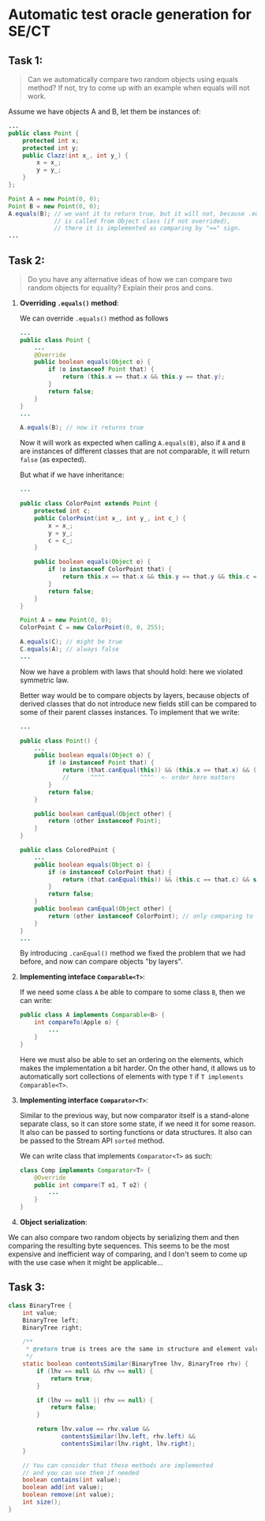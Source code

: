 # Automatic test oracle generation for SE/CT

## Task 1:
> Can we automatically compare two random objects using equals method?
If not, try to come up with an example when equals will not work.

Assume we have objects A and B, let them be instances of:

```java
...
public class Point {
    protected int x;
    protected int y;
    public Clazz(int x_, int y_) {
        x = x_;
        y = y_;
    }
};

Point A = new Point(0, 0);
Point B = new Point(0, 0);
A.equals(B); // we want it to return true, but it will not, because .equals() method
             // is called from Object class (if not overrided),
             // there it is implemented as comparing by "==" sign.
...
```


## Task 2:

>Do you have any alternative ideas of how we can compare two random objects for equality? Explain their pros and cons.

1. **Overriding `.equals()` method**:
    
    We can override `.equals()` method as follows
    
    ```java
    ...
    public class Point {
        ...
        @Override
        public boolean equals(Object o) {
            if (o instanceof Point that) {
                return (this.x == that.x && this.y == that.y);
            }
            return false;
        }
    }
    ...
    
    A.equals(B); // now it returns true
    ```
    
    Now it will work as expected when calling `A.equals(B)`, also if `A` and `B` are instances of different classes that are not comparable, it will return `false` (as expected).
    
    But what if we have inheritance:
    
    ```java
    ...
    
    public class ColorPoint extends Point {
        protected int c;
        public ColorPoint(int x_, int y_, int c_) {
            x = x_;
            y = y_;
            c = c_;
        }
    
        public boolean equals(Object o) {
            if (o instanceof ColorPoint that) {
                return this.x == that.x && this.y == that.y && this.c == that.c;
            }
            return false;
        }
    }
    
    Point A = new Point(0, 0);
    ColorPoint C = new ColorPoint(0, 0, 255);
    
    A.equals(C); // might be true
    C.equals(A); // always false
    ...
    ```
    
    Now we have a problem with laws that should hold: here we violated symmetric law.
    
    Better way would be to compare objects by layers, because objects of derived classes that do not introduce new fields still can be compared to some of their parent classes instances. To implement that we write:
    
    ```java
    ...
    
    public class Point() {
        ...
        public boolean equals(Object o) {
            if (o instanceof Point that) {
                return (that.canEqual(this)) && (this.x == that.x) && (this.y == that.y);
                //      ^^^^          ^^^^  <- order here matters
            }
            return false;
        }
    
        public boolean canEqual(Object other) {
            return (other instanceof Point);
        }
    }
    
    public class ColoredPoint {
        ...
        public boolean equals(Object o) {
            if (o instanceof ColorPoint that) {
                return (that.canEqual(this)) && (this.c == that.c) && super.equals(that);
            }
            return false;
        }
        public boolean canEqual(Object other) {
            return (other instanceof ColorPoint); // only comparing to the same class here
        }
    }
    ...
    ```
    
    By introducing `.canEqual()` method we fixed the problem that we had before, and now can compare objects "by layers".
2. **Implementing inteface `Comparable<T>`**:

    If we need some class `A` be able to compare to some class `B`, then we can write:  
    
    ```java
    public class A implements Comparable<B> {
        int compareTo(Apple o) {
            ...
        }
    }
    ```
    
    Here we must also be able to set an ordering on the elements, which makes the implementation a bit harder. On the other hand, it allows us to automatically sort collections of elements with type `T` if `T implements Comparable<T>`.

3. **Implementing interface `Comparator<T>`**:

    Similar to the previous way, but now comparator itself is a stand-alone separate class, so it can store some state, if we need it for some reason. It also can be passed to sorting functions or data structures. It also can be passed to the Stream API `sorted` method.
    
    We can write class that implements `Comparator<T>` as such:
    ```java
    class Comp implements Comparator<T> {
        @Override
        public int compare(T o1, T o2) {
            ...
        }
    }
    ```
4. **Object serialization**:

We can also compare two random objects by serializing them and then comparing the resulting byte sequences. This seems to be the most expensive and inefficient way of comparing, and I don't seem to come up with the use case when it might be applicable...

## Task 3:

```java
class BinaryTree {
    int value;
    BinaryTree left;
    BinaryTree right;

    /**
     * @return true is trees are the same in structure and element values, false otherwise
     */
    static boolean contentsSimilar(BinaryTree lhv, BinaryTree rhv) {
        if (lhv == null && rhv == null) {
            return true;
        }

        if (lhv == null || rhv == null) {
            return false;
        }

        return lhv.value == rhv.value &&
               contentsSimilar(lhv.left, rhv.left) &&
               contentsSimilar(lhv.right, lhv.right);
    }

    // You can consider that these methods are implemented
    // and you can use them if needed
    boolean contains(int value);
    boolean add(int value);
    boolean remove(int value);
    int size();
}
```